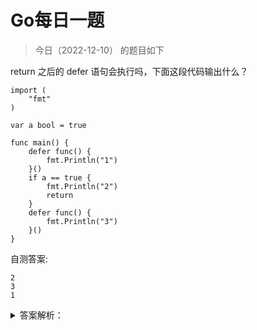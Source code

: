 # Go每日一题

> 今日（2022-12-10） 的题目如下

return 之后的 defer 语句会执行吗，下面这段代码输出什么？

```golang
import (
	"fmt"
)

var a bool = true

func main() {
	defer func() {
		fmt.Println("1")
	}()
	if a == true {
		fmt.Println("2")
		return
	}
	defer func() {
		fmt.Println("3")
	}()
}
```

自测答案:

```
2
3
1
```

<details>

<summary>答案解析：</summary>

参考答案及解析：

2
1

defer 关键字后面的函数或者方法想要执行必须先注册，return 之后的 defer 是不能注册的， 也就不能执行后面的函数或方法。

Reference: https://studygolang.com/topics/9967
</details>
